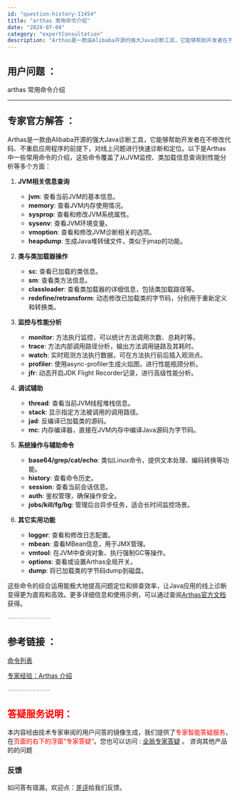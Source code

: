 ```yaml
---
id: "question-history-11454"
title: "arthas 常用命令介绍"
date: "2024-07-04"
category: "expertConsultation"
description: "Arthas是一款由Alibaba开源的强大Java诊断工具，它能够帮助开发者在不修改代码、不重启应用程序的前提下，对线上问题进行快速诊断和定位。以下是Arthas中一些常用命令的介绍，这些命令覆盖了从JVM监控、类加载信息查询到性能分析等多个方面：1. **JVM相关信息查询**   - **jv"
---
```


## 用户问题 ：

arthas 常用命令介绍

---

## 专家官方解答 ：

Arthas是一款由Alibaba开源的强大Java诊断工具，它能够帮助开发者在不修改代码、不重启应用程序的前提下，对线上问题进行快速诊断和定位。以下是Arthas中一些常用命令的介绍，这些命令覆盖了从JVM监控、类加载信息查询到性能分析等多个方面：

1. **JVM相关信息查询**

   - **jvm**: 查看当前JVM的基本信息。
   - **memory**: 查看JVM内存使用情况。
   - **sysprop**: 查看和修改JVM系统属性。
   - **sysenv**: 查看JVM环境变量。
   - **vmoption**: 查看和修改JVM诊断相关的选项。
   - **heapdump**: 生成Java堆转储文件，类似于jmap的功能。

2. **类与类加载器操作**

   - **sc**: 查看已加载的类信息。
   - **sm**: 查看类方法信息。
   - **classloader**: 查看类加载器的详细信息，包括类加载路径等。
   - **redefine/retransform**: 动态修改已加载类的字节码，分别用于重新定义和转换类。

3. **监控与性能分析**

   - **monitor**: 方法执行监控，可以统计方法调用次数、总耗时等。
   - **trace**: 方法内部调用路径分析，输出方法调用链路及其耗时。
   - **watch**: 实时观测方法执行数据，可在方法执行前后插入观测点。
   - **profiler**: 使用async-profiler生成火焰图，进行性能瓶颈分析。
   - **jfr**: 动态开启JDK Flight Recorder记录，进行高级性能分析。

4. **调试辅助**

   - **thread**: 查看当前JVM线程堆栈信息。
   - **stack**: 显示指定方法被调用的调用路径。
   - **jad**: 反编译已加载类的源码。
   - **mc**: 内存编译器，直接在JVM内存中编译Java源码为字节码。

5. **系统操作与辅助命令**

   - **base64/grep/cat/echo**: 类似Linux命令，提供文本处理、编码转换等功能。
   - **history**: 查看命令历史。
   - **session**: 查看当前会话信息。
   - **auth**: 鉴权管理，确保操作安全。
   - **jobs/kill/fg/bg**: 管理后台异步任务，适合长时间监控场景。

6. **其它实用功能**
   - **logger**: 查看和修改日志配置。
   - **mbean**: 查看MBean信息，用于JMX管理。
   - **vmtool**: 在JVM中查询对象、执行强制GC等操作。
   - **options**: 查看或设置Arthas全局开关。
   - **dump**: 将已加载类的字节码dump到磁盘。

这些命令的综合运用能极大地提高问题定位和排查效率，让Java应用的线上诊断变得更为直观和高效。更多详细信息和使用示例，可以通过查阅[Arthas官方文档](https://arthas.aliyun.com/doc/)获得。

<font color="#949494">---------------</font>

## 参考链接 ：

[命令列表](../commands.md)

[专家经验：Arthas 介绍](./user-question-history11442.md)

<font color="#949494">---------------</font>

## <font color="#FF0000">答疑服务说明：</font>

本内容经由技术专家审阅的用户问答的镜像生成，我们提供了<font color="#FF0000">专家智能答疑服务</font>，在<font color="#FF0000">页面的右下的浮窗”专家答疑“</font>。您也可以访问 : [全局专家答疑](https://answer.opensource.alibaba.com/docs/intro) 。 咨询其他产品的的问题

### 反馈

如问答有错漏，欢迎点：[差评](https://ai.nacos.io/user/feedbackByEnhancerGradePOJOID?enhancerGradePOJOId=16048)给我们反馈。

